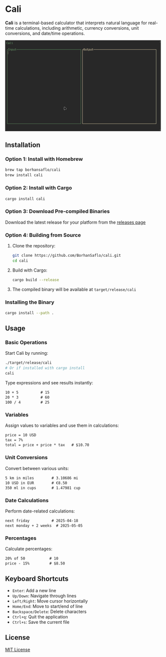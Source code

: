 # Cali

**Cali** is a terminal-based calculator that interprets natural language for real-time calculations, including arithmetic, currency conversions, unit conversions, and date/time operations.

![Cali Demo](./assets/cali-demo.gif)

## Installation

### Option 1: Install with Homebrew

```bash
brew tap borhansaflo/cali
brew install cali
```

### Option 2: Install with Cargo

```bash
cargo install cali
```

### Option 3: Download Pre-compiled Binaries

Download the latest release for your platform from the [releases page](https://github.com/BorhanSaflo/cali/releases)

### Option 4: Building from Source

1. Clone the repository:
   ```bash
   git clone https://github.com/BorhanSaflo/cali.git
   cd cali
   ```

2. Build with Cargo:
   ```bash
   cargo build --release
   ```

3. The compiled binary will be available at `target/release/cali`

### Installing the Binary

```bash
cargo install --path .
```

## Usage

### Basic Operations

Start Cali by running:

```bash
./target/release/cali
# Or if installed with cargo install
cali
```

Type expressions and see results instantly:

```
10 + 5          # 15
20 * 3          # 60
100 / 4         # 25
```

### Variables

Assign values to variables and use them in calculations:

```
price = 10 USD
tax = 7%
total = price + price * tax   # $10.70
```

### Unit Conversions

Convert between various units:

```
5 km in miles        # 3.10686 mi
10 USD in EUR        # €8.50
350 ml in cups       # 1.47981 cup
```

### Date Calculations

Perform date-related calculations:

```
next friday          # 2025-04-18
next monday + 2 weeks  # 2025-05-05
```

### Percentages

Calculate percentages:

```
20% of 50           # 10
price - 15%         # $8.50
```

## Keyboard Shortcuts

- `Enter`: Add a new line
- `Up/Down`: Navigate through lines
- `Left/Right`: Move cursor horizontally
- `Home/End`: Move to start/end of line
- `Backspace/Delete`: Delete characters
- `Ctrl+q`: Quit the application
- `Ctrl+s`: Save the current file

## License

[MIT License](LICENSE)
